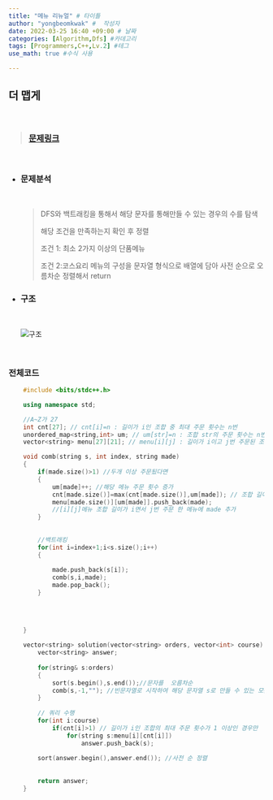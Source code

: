 ```yaml
---
title: "메뉴 리뉴얼" # 타이틀 
author: "yongbeomkwak" #  작성자 
date: 2022-03-25 16:40 +09:00 # 날짜  
categories: [Algorithm,Dfs] #카데고리 
tags: [Programmers,C++,Lv.2] #테그 
use_math: true #수식 사용

---
```


## 더 맵게

<br>

> ### [문제링크](https://programmers.co.kr/learn/courses/30/lessons/72411?language=cpp)

<br>

-  ### 문제분석 
    <br>
    
    >  DFS와 백트래킹을 통해서 해당 문자를 통해만들 수 있는 경우의 수를 탐색 
    > 
    > 해당 조건을 만족하는지 확인 후 정렬
    > 
    > 조건 1: 최소 2가지 이상의 단품메뉴
    >
    > 조건 2:코스요리 메뉴의 구성을 문자열 형식으로 배열에 담아 사전 순으로 오름차순 정렬해서 return 

-   ### 구조
    <br>
    
    ![구조](https://user-images.githubusercontent.com/48616183/160079198-c4200152-ac89-4f1a-9fa1-c5a222a50fd6.png)

<br>

### 전체코드

~~~ c++
    #include <bits/stdc++.h>

    using namespace std;

    //A~Z가 27 
    int cnt[27]; // cnt[i]=n : 길이가 i인 조합 중 최대 주문 횟수는 n번
    unordered_map<string,int> um; // um[str]=n : 조합 str의 주문 횟수는 n번
    vector<string> menu[27][21]; // menu[i][j] : 길이가 i이고 j번 주문된 조합들의 목록

    void comb(string s, int index, string made)
    {
        if(made.size()>1) //두개 이상 주문됬다면
        {
            um[made]++; //해당 메뉴 주문 횟수 증가
            cnt[made.size()]=max(cnt[made.size()],um[made]); // 조합 길이 별 최대 주문 횟수 갱신
            menu[made.size()][um[made]].push_back(made); 
            //[i][j]메뉴 조합 길이가 i면서 j번 주문 한 메뉴에 made 추가 
        }
        
        
        //백트래킹
        for(int i=index+1;i<s.size();i++)
        {
        
            made.push_back(s[i]);
            comb(s,i,made);
            made.pop_back();
        }
        
    
        
        
    }

    vector<string> solution(vector<string> orders, vector<int> course) {
        vector<string> answer;
        
        for(string& s:orders)
        {
            sort(s.begin(),s.end());//문자를  오름차순
            comb(s,-1,""); //빈문자열로 시작하여 해당 문자열 s로 만들 수 있는 모든 경우의 조합 탐색 
        }
        
        // 쿼리 수행
        for(int i:course)
            if(cnt[i]>1) // 길이가 i인 조합의 최대 주문 횟수가 1 이상인 경우만
                for(string s:menu[i][cnt[i]])
                    answer.push_back(s);
        
        sort(answer.begin(),answer.end()); //사전 순 정렬
        
        
        return answer;
    }
~~~
